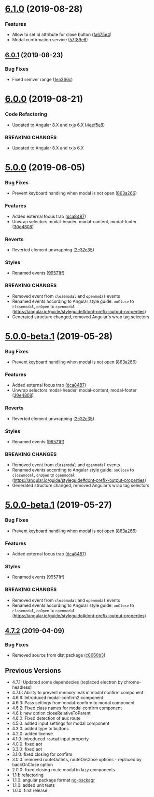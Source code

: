 # [6.1.0](https://gitcloud.ert.com/efs/etm/ert-ngx-modal2/compare/v6.0.1...v6.1.0) (2019-08-28)


### Features

* Allow to set id attribute for close button ([fa675e4](https://gitcloud.ert.com/efs/etm/ert-ngx-modal2/commit/fa675e4))
* Modal confirmation service ([57f89e6](https://gitcloud.ert.com/efs/etm/ert-ngx-modal2/commit/57f89e6))

## [6.0.1](https://gitcloud.ert.com/efs/etm/ert-ngx-modal2/compare/v6.0.0...v6.0.1) (2019-08-23)


### Bug Fixes

* Fixed semver range ([1ea366c](https://gitcloud.ert.com/efs/etm/ert-ngx-modal2/commit/1ea366c))

# [6.0.0](https://gitcloud.ert.com/efs/etm/ert-ngx-modal2/compare/v5.0.0...v6.0.0) (2019-08-21)


### Code Refactoring

* Updated to Angular 8.X and rxjs 6.X ([4eef5e8](https://gitcloud.ert.com/efs/etm/ert-ngx-modal2/commit/4eef5e8))


### BREAKING CHANGES

* Updated to Angular 8.X and rxjs 6.X

# [5.0.0](https://gitcloud.ert.com/efs/etm/ert-ngx-modal2/compare/v4.8.1...v5.0.0) (2019-06-05)


### Bug Fixes

* Prevent keyboard handling when modal is not open ([863a266](https://gitcloud.ert.com/efs/etm/ert-ngx-modal2/commit/863a266))


### Features

* Added external focus trap ([dca8487](https://gitcloud.ert.com/efs/etm/ert-ngx-modal2/commit/dca8487))
* Unwrap selectors modal-header, modal-content, modal-footer ([30e4808](https://gitcloud.ert.com/efs/etm/ert-ngx-modal2/commit/30e4808))


### Reverts

* Reverted element unwrapping ([2c32c35](https://gitcloud.ert.com/efs/etm/ert-ngx-modal2/commit/2c32c35))


### Styles

* Renamed events ([99571ff](https://gitcloud.ert.com/efs/etm/ert-ngx-modal2/commit/99571ff))


### BREAKING CHANGES

* Removed event from `closemodal` and `openmodal` events
* Renamed events according to Angular style guide: `onClose` to `closemodal`, `onOpen` to `openmodal` (https://angular.io/guide/styleguide#dont-prefix-output-properties)
* Generated structure changed, removed Angular's wrap tag selectors

# [5.0.0-beta.1](https://gitcloud.ert.com/efs/etm/ert-ngx-modal2/compare/v4.8.1...v5.0.0-beta.1@beta) (2019-05-28)


### Bug Fixes

* Prevent keyboard handling when modal is not open ([863a266](https://gitcloud.ert.com/efs/etm/ert-ngx-modal2/commit/863a266))


### Features

* Added external focus trap ([dca8487](https://gitcloud.ert.com/efs/etm/ert-ngx-modal2/commit/dca8487))
* Unwrap selectors modal-header, modal-content, modal-footer ([30e4808](https://gitcloud.ert.com/efs/etm/ert-ngx-modal2/commit/30e4808))


### Reverts

* Reverted element unwrapping ([2c32c35](https://gitcloud.ert.com/efs/etm/ert-ngx-modal2/commit/2c32c35))


### Styles

* Renamed events ([99571ff](https://gitcloud.ert.com/efs/etm/ert-ngx-modal2/commit/99571ff))


### BREAKING CHANGES

* Removed event from `closemodal` and `openmodal` events
* Renamed events according to Angular style guide: `onClose` to `closemodal`, `onOpen` to `openmodal` (https://angular.io/guide/styleguide#dont-prefix-output-properties)
* Generated structure changed, removed Angular's wrap tag selectors

# [5.0.0-beta.1](https://github.com/unlight/ngx-modal/compare/v4.7.2...v5.0.0-beta.1@beta) (2019-05-27)


### Bug Fixes

* Prevent keyboard handling when modal is not open ([863a266](https://github.com/unlight/ngx-modal/commit/863a266))


### Features

* Added external focus trap ([dca8487](https://github.com/unlight/ngx-modal/commit/dca8487))


### Styles

* Renamed events ([99571ff](https://github.com/unlight/ngx-modal/commit/99571ff))


### BREAKING CHANGES

* Removed event from `closemodal` and `openmodal` events
* Renamed events according to Angular style guide: `onClose` to `closemodal`, `onOpen` to `openmodal` (https://angular.io/guide/styleguide#dont-prefix-output-properties)

## [4.7.2](https://github.com/unlight/ngx-modal/compare/v4.7.1...v4.7.2) (2019-04-09)


### Bug Fixes

* Removed source from dist package ([c8660b3](https://github.com/unlight/ngx-modal/commit/c8660b3))

## Previous Versions

* 4.7.1: Updated some dependecies (replaced electron by chrome-headless)
* 4.7.0: Ability to prevent memory leak in modal confirm component
* 4.6.6: Introduced modal-confirm2 component
* 4.6.3: Pass settings from modal-confirm to modal component
* 4.6.2: Fixed class names for modal confirm component
* 4.6.1: new option closeRelativeToParent
* 4.6.0: Fixed detection of aux route
* 4.5.0: added input settings for modal component
* 4.3.0: added type to buttons
* 4.2.0: added license
* 4.1.0: introduced `routed` input property
* 4.0.0: fixed aot
* 3.3.0: fixed aot
* 3.1.0: fixed closing for confirm
* 3.0.0: removed routeOutlets, routeOnClose options - replaced by backOnClose option
* 2.0.0: fixed closing route modal in lazy components
* 1.1.1: refactoring
* 1.1.0: angular package format [ng-packagr](https://github.com/dherges/ng-packagr)
* 1.1.0: added unit tests
* 1.0.0: first release
